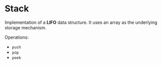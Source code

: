 Stack
=====

Implementation of a **LIFO** data structure.
It uses an array as the underlying storage mechanism.

Operations:
- `push`
- `pop`
- `peek`
